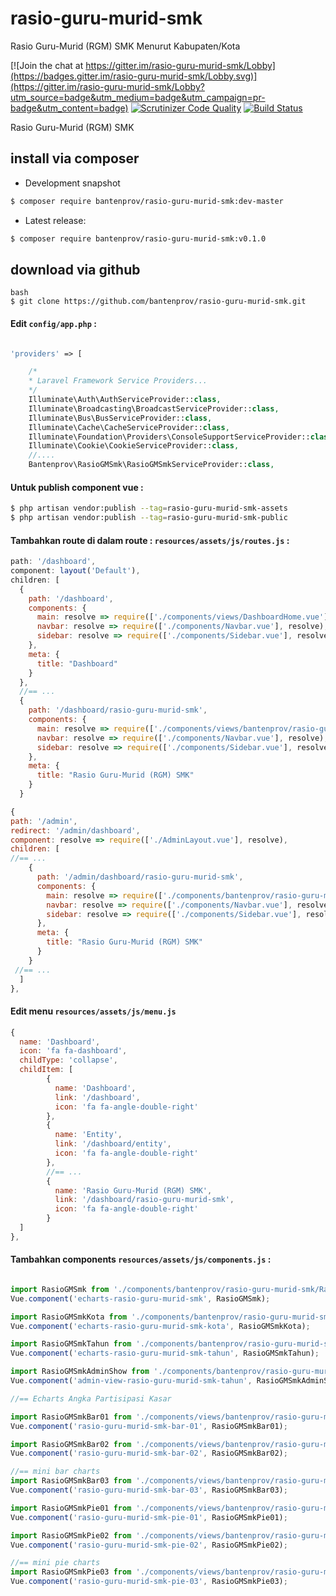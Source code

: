 # rasio-guru-murid-smk
Rasio Guru-Murid (RGM) SMK Menurut Kabupaten/Kota

[![Join the chat at https://gitter.im/rasio-guru-murid-smk/Lobby](https://badges.gitter.im/rasio-guru-murid-smk/Lobby.svg)](https://gitter.im/rasio-guru-murid-smk/Lobby?utm_source=badge&utm_medium=badge&utm_campaign=pr-badge&utm_content=badge)
[![Scrutinizer Code Quality](https://scrutinizer-ci.com/g/bantenprov/rasio-guru-murid-smk/badges/quality-score.png?b=master)](https://scrutinizer-ci.com/g/bantenprov/rasio-guru-murid-smk/?branch=master)
[![Build Status](https://scrutinizer-ci.com/g/bantenprov/rasio-guru-murid-smk/badges/build.png?b=master)](https://scrutinizer-ci.com/g/bantenprov/rasio-guru-murid-smk/build-status/master)

Rasio Guru-Murid (RGM) SMK

## install via composer

- Development snapshot
```bash
$ composer require bantenprov/rasio-guru-murid-smk:dev-master
```
- Latest release:

```bash
$ composer require bantenprov/rasio-guru-murid-smk:v0.1.0
```

## download via github
~~~
bash
$ git clone https://github.com/bantenprov/rasio-guru-murid-smk.git
~~~


#### Edit `config/app.php` :
```php

'providers' => [

    /*
    * Laravel Framework Service Providers...
    */
    Illuminate\Auth\AuthServiceProvider::class,
    Illuminate\Broadcasting\BroadcastServiceProvider::class,
    Illuminate\Bus\BusServiceProvider::class,
    Illuminate\Cache\CacheServiceProvider::class,
    Illuminate\Foundation\Providers\ConsoleSupportServiceProvider::class,
    Illuminate\Cookie\CookieServiceProvider::class,
    //....
    Bantenprov\RasioGMSmk\RasioGMSmkServiceProvider::class,

```

#### Untuk publish component vue :

```bash
$ php artisan vendor:publish --tag=rasio-guru-murid-smk-assets
$ php artisan vendor:publish --tag=rasio-guru-murid-smk-public
```
#### Tambahkan route di dalam route : `resources/assets/js/routes.js` :

```javascript
path: '/dashboard',
component: layout('Default'),
children: [
  {
    path: '/dashboard',
    components: {
      main: resolve => require(['./components/views/DashboardHome.vue'], resolve),
      navbar: resolve => require(['./components/Navbar.vue'], resolve),
      sidebar: resolve => require(['./components/Sidebar.vue'], resolve)
    },
    meta: {
      title: "Dashboard"
    }
  },
  //== ...
  {
    path: '/dashboard/rasio-guru-murid-smk',
    components: {
      main: resolve => require(['./components/views/bantenprov/rasio-guru-murid-smk/DashboardRasioGMSmk.vue'], resolve),
      navbar: resolve => require(['./components/Navbar.vue'], resolve),
      sidebar: resolve => require(['./components/Sidebar.vue'], resolve)
    },
    meta: {
      title: "Rasio Guru-Murid (RGM) SMK"
    }
  }
```

```javascript
{
path: '/admin',
redirect: '/admin/dashboard',
component: resolve => require(['./AdminLayout.vue'], resolve),
children: [
//== ...
    {
      path: '/admin/dashboard/rasio-guru-murid-smk',
      components: {
        main: resolve => require(['./components/bantenprov/rasio-guru-murid-smk/RasioGMSmkAdmin.show.vue'], resolve),
        navbar: resolve => require(['./components/Navbar.vue'], resolve),
        sidebar: resolve => require(['./components/Sidebar.vue'], resolve)
      },
      meta: {
        title: "Rasio Guru-Murid (RGM) SMK"
      }
    }
 //== ...   
  ]
},

```
#### Edit menu `resources/assets/js/menu.js`

```javascript
{
  name: 'Dashboard',
  icon: 'fa fa-dashboard',
  childType: 'collapse',
  childItem: [
        {
          name: 'Dashboard',
          link: '/dashboard',
          icon: 'fa fa-angle-double-right'
        },
        {
          name: 'Entity',
          link: '/dashboard/entity',
          icon: 'fa fa-angle-double-right'
        },
        //== ...
        {
          name: 'Rasio Guru-Murid (RGM) SMK',
          link: '/dashboard/rasio-guru-murid-smk',
          icon: 'fa fa-angle-double-right'
        }
  ]
},

```

#### Tambahkan components `resources/assets/js/components.js` :

```javascript

import RasioGMSmk from './components/bantenprov/rasio-guru-murid-smk/RasioGMSmk.chart.vue';
Vue.component('echarts-rasio-guru-murid-smk', RasioGMSmk);

import RasioGMSmkKota from './components/bantenprov/rasio-guru-murid-smk/RasioGMSmkKota.chart.vue';
Vue.component('echarts-rasio-guru-murid-smk-kota', RasioGMSmkKota);

import RasioGMSmkTahun from './components/bantenprov/rasio-guru-murid-smk/RasioGMSmkTahun.chart.vue';
Vue.component('echarts-rasio-guru-murid-smk-tahun', RasioGMSmkTahun);

import RasioGMSmkAdminShow from './components/bantenprov/rasio-guru-murid-smk/RasioGMSmkAdmin.show.vue';
Vue.component('admin-view-rasio-guru-murid-smk-tahun', RasioGMSmkAdminShow);

//== Echarts Angka Partisipasi Kasar

import RasioGMSmkBar01 from './components/views/bantenprov/rasio-guru-murid-smk/RasioGMSmkBar01.vue';
Vue.component('rasio-guru-murid-smk-bar-01', RasioGMSmkBar01);

import RasioGMSmkBar02 from './components/views/bantenprov/rasio-guru-murid-smk/RasioGMSmkBar02.vue';
Vue.component('rasio-guru-murid-smk-bar-02', RasioGMSmkBar02);

//== mini bar charts
import RasioGMSmkBar03 from './components/views/bantenprov/rasio-guru-murid-smk/RasioGMSmkBar03.vue';
Vue.component('rasio-guru-murid-smk-bar-03', RasioGMSmkBar03);

import RasioGMSmkPie01 from './components/views/bantenprov/rasio-guru-murid-smk/RasioGMSmkPie01.vue';
Vue.component('rasio-guru-murid-smk-pie-01', RasioGMSmkPie01);

import RasioGMSmkPie02 from './components/views/bantenprov/rasio-guru-murid-smk/RasioGMSmkPie02.vue';
Vue.component('rasio-guru-murid-smk-pie-02', RasioGMSmkPie02);

//== mini pie charts
import RasioGMSmkPie03 from './components/views/bantenprov/rasio-guru-murid-smk/RasioGMSmkPie03.vue';
Vue.component('rasio-guru-murid-smk-pie-03', RasioGMSmkPie03);
```
